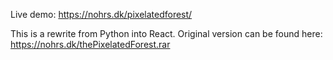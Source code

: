 Live demo: https://nohrs.dk/pixelatedforest/

This is a rewrite from Python into React.
Original version can be found here: https://nohrs.dk/thePixelatedForest.rar
